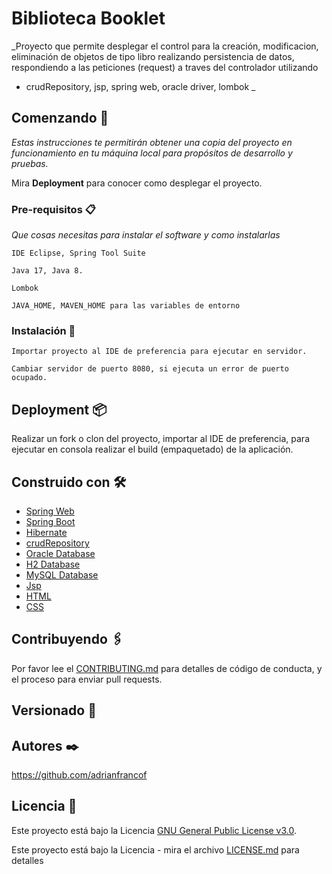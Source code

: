 # Biblioteca Booklet

_Proyecto que permite desplegar el control para la creación, modificacion, eliminación de objetos de tipo libro realizando persistencia de datos, respondiendo a las peticiones (request) a traves del controlador utilizando

* crudRepository, jsp, spring web, oracle driver, lombok
_

## Comenzando 🚀

_Estas instrucciones te permitirán obtener una copia del proyecto en funcionamiento en tu máquina local para propósitos de desarrollo y pruebas._

Mira **Deployment** para conocer como desplegar el proyecto.


### Pre-requisitos 📋

_Que cosas necesitas para instalar el software y como instalarlas_

```
IDE Eclipse, Spring Tool Suite
```
```
Java 17, Java 8.
```
```
Lombok
```
```
JAVA_HOME, MAVEN_HOME para las variables de entorno
```
### Instalación 🔧

```
Importar proyecto al IDE de preferencia para ejecutar en servidor.
```
```
Cambiar servidor de puerto 8080, si ejecuta un error de puerto ocupado.
```

## Deployment 📦

Realizar un fork o clon del proyecto, importar al IDE de preferencia, para ejecutar en consola realizar el build (empaquetado) de la aplicación.

## Construido con 🛠️

* [Spring Web]()
* [Spring Boot]()
* [Hibernate]()
* [crudRepository]()
* [Oracle Database]()
* [H2 Database]()
* [MySQL Database]()
* [Jsp]()
* [HTML]()
* [CSS]()

## Contribuyendo 🖇️

Por favor lee el [CONTRIBUTING.md](https://github.com/adrianfrancof/BibliotecaBooklet.git) para detalles de código de conducta, y el proceso para enviar pull requests.

## Versionado 📌

## Autores ✒️

https://github.com/adrianfrancof

## Licencia 📄

Este proyecto está bajo la Licencia [GNU General Public License v3.0](https://choosealicense.com/licenses/gpl-3.0/).

Este proyecto está bajo la Licencia - mira el archivo [LICENSE.md](LICENSE.md) para detalles
